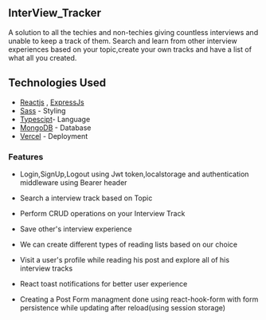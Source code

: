 ## InterView_Tracker
 A solution to all the techies and non-techies giving countless interviews and unable to keep a track of them.
 Search and learn from other interview experiences based on your topic,create your own tracks and have a list of what all you created.

## Technologies Used

  - [Reactjs](https://https://react.dev/) , [ExpressJs](https://expressjs.com/) 
  - [Sass](https://sass-lang.com/) - Styling
  - [Typescipt](https://www.typescriptlang.org/)- Language
  - [MongoDB](https://www.mongodb.com/) - Database
  - [Vercel](https://vercel.com/) - Deployment


### Features

* Login,SignUp,Logout using Jwt token,localstorage and authentication middleware using Bearer header

* Search a interview track based on Topic

* Perform CRUD operations on your Interview Track

* Save other's interview experience

* We can create different types of reading lists based on our choice

* Visit a user's profile while reading his post and explore all of his interview tracks

* React toast notifications for better user experience

* Creating a Post Form managment done using react-hook-form with form persistence while updating after reload(using session storage)
